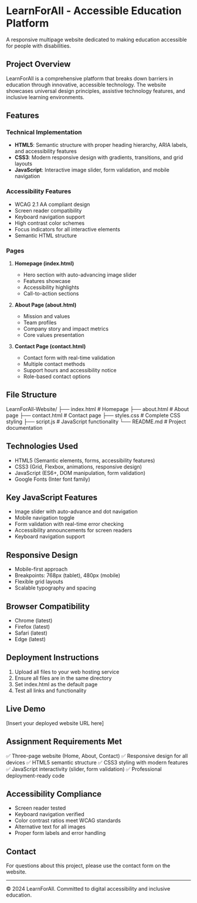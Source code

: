 # LearnForAll - Accessible Education Platform

A responsive multipage website dedicated to making education accessible for people with disabilities.

## Project Overview

LearnForAll is a comprehensive platform that breaks down barriers in education through innovative, accessible technology. The website showcases universal design principles, assistive technology features, and inclusive learning environments.

## Features

### Technical Implementation
- **HTML5**: Semantic structure with proper heading hierarchy, ARIA labels, and accessibility features
- **CSS3**: Modern responsive design with gradients, transitions, and grid layouts
- **JavaScript**: Interactive image slider, form validation, and mobile navigation

### Accessibility Features
- WCAG 2.1 AA compliant design
- Screen reader compatibility
- Keyboard navigation support
- High contrast color schemes
- Focus indicators for all interactive elements
- Semantic HTML structure

### Pages
1. **Homepage (index.html)**
   - Hero section with auto-advancing image slider
   - Features showcase
   - Accessibility highlights
   - Call-to-action sections

2. **About Page (about.html)**
   - Mission and values
   - Team profiles
   - Company story and impact metrics
   - Core values presentation

3. **Contact Page (contact.html)**
   - Contact form with real-time validation
   - Multiple contact methods
   - Support hours and accessibility notice
   - Role-based contact options

## File Structure
LearnForAll-Website/
├── index.html          # Homepage
├── about.html          # About page
├── contact.html        # Contact page
├── styles.css          # Complete CSS styling
├── script.js           # JavaScript functionality
└── README.md           # Project documentation

## Technologies Used
- HTML5 (Semantic elements, forms, accessibility features)
- CSS3 (Grid, Flexbox, animations, responsive design)
- JavaScript (ES6+, DOM manipulation, form validation)
- Google Fonts (Inter font family)

## Key JavaScript Features
- Image slider with auto-advance and dot navigation
- Mobile navigation toggle
- Form validation with real-time error checking
- Accessibility announcements for screen readers
- Keyboard navigation support

## Responsive Design
- Mobile-first approach
- Breakpoints: 768px (tablet), 480px (mobile)
- Flexible grid layouts
- Scalable typography and spacing

## Browser Compatibility
- Chrome (latest)
- Firefox (latest)
- Safari (latest)
- Edge (latest)

## Deployment Instructions
1. Upload all files to your web hosting service
2. Ensure all files are in the same directory
3. Set index.html as the default page
4. Test all links and functionality

## Live Demo
[Insert your deployed website URL here]

## Assignment Requirements Met
✅ Three-page website (Home, About, Contact)
✅ Responsive design for all devices
✅ HTML5 semantic structure
✅ CSS3 styling with modern features
✅ JavaScript interactivity (slider, form validation)
✅ Professional deployment-ready code

## Accessibility Compliance
- Screen reader tested
- Keyboard navigation verified
- Color contrast ratios meet WCAG standards
- Alternative text for all images
- Proper form labels and error handling

## Contact
For questions about this project, please use the contact form on the website.

---
© 2024 LearnForAll. Committed to digital accessibility and inclusive education.
